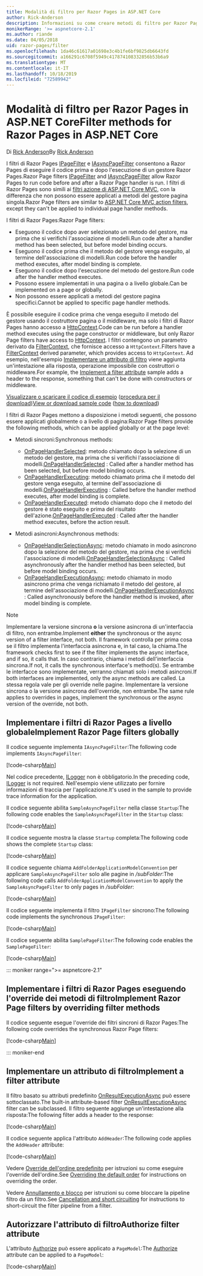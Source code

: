 ```yaml
---
title: Modalità di filtro per Razor Pages in ASP.NET Core
author: Rick-Anderson
description: Informazioni su come creare metodi di filtro per Razor Pages in ASP.NET Core.
monikerRange: '>= aspnetcore-2.1'
ms.author: riande
ms.date: 04/05/2018
uid: razor-pages/filter
ms.openlocfilehash: 1da46c61617a01698e3c4b1fe6bf9825db6643fd
ms.sourcegitcommit: a166291c6708f5949c417874108332856b53b6a9
ms.translationtype: MT
ms.contentlocale: it-IT
ms.lasthandoff: 10/18/2019
ms.locfileid: "72589942"
---
```

# <a name="filter-methods-for-razor-pages-in-aspnet-core"></a><span data-ttu-id="678ab-103">Modalità di filtro per Razor Pages in ASP.NET Core</span><span class="sxs-lookup"><span data-stu-id="678ab-103">Filter methods for Razor Pages in ASP.NET Core</span></span>

<span data-ttu-id="678ab-104">Di [Rick Anderson](https://twitter.com/RickAndMSFT)</span><span class="sxs-lookup"><span data-stu-id="678ab-104">By [Rick Anderson](https://twitter.com/RickAndMSFT)</span></span>

<span data-ttu-id="678ab-105">I filtri di Razor Pages [IPageFilter](/dotnet/api/microsoft.aspnetcore.mvc.filters.ipagefilter?view=aspnetcore-2.0) e [IAsyncPageFilter](/dotnet/api/microsoft.aspnetcore.mvc.filters.iasyncpagefilter?view=aspnetcore-2.0) consentono a Razor Pages di eseguire il codice prima e dopo l'esecuzione di un gestore Razor Pages.</span><span class="sxs-lookup"><span data-stu-id="678ab-105">Razor Page filters [IPageFilter](/dotnet/api/microsoft.aspnetcore.mvc.filters.ipagefilter?view=aspnetcore-2.0) and [IAsyncPageFilter](/dotnet/api/microsoft.aspnetcore.mvc.filters.iasyncpagefilter?view=aspnetcore-2.0) allow Razor Pages to run code before and after a Razor Page handler is run.</span></span> <span data-ttu-id="678ab-106">I filtri di Razor Pages sono simili ai [filtri azione di ASP.NET Core MVC](xref:mvc/controllers/filters#action-filters), con la differenza che non possono essere applicati a metodi del gestore pagina singola.</span><span class="sxs-lookup"><span data-stu-id="678ab-106">Razor Page filters are similar to [ASP.NET Core MVC action filters](xref:mvc/controllers/filters#action-filters), except they can't be applied to individual page handler methods.</span></span> 

<span data-ttu-id="678ab-107">I filtri di Razor Pages:</span><span class="sxs-lookup"><span data-stu-id="678ab-107">Razor Page filters:</span></span>

* <span data-ttu-id="678ab-108">Eseguono il codice dopo aver selezionato un metodo del gestore, ma prima che si verifichi l'associazione di modelli.</span><span class="sxs-lookup"><span data-stu-id="678ab-108">Run code after a handler method has been selected, but before model binding occurs.</span></span>
* <span data-ttu-id="678ab-109">Eseguono il codice prima che il metodo del gestore venga eseguito, al termine dell'associazione di modelli.</span><span class="sxs-lookup"><span data-stu-id="678ab-109">Run code before the handler method executes, after model binding is complete.</span></span>
* <span data-ttu-id="678ab-110">Eseguono il codice dopo l'esecuzione del metodo del gestore.</span><span class="sxs-lookup"><span data-stu-id="678ab-110">Run code after the handler method executes.</span></span>
* <span data-ttu-id="678ab-111">Possono essere implementati in una pagina o a livello globale.</span><span class="sxs-lookup"><span data-stu-id="678ab-111">Can be implemented on a page or globally.</span></span>
* <span data-ttu-id="678ab-112">Non possono essere applicati a metodi del gestore pagina specifici.</span><span class="sxs-lookup"><span data-stu-id="678ab-112">Cannot be applied to specific page handler methods.</span></span>

<span data-ttu-id="678ab-113">È possibile eseguire il codice prima che venga eseguito il metodo del gestore usando il costruttore pagina o il middleware, ma solo i filtri di Razor Pages hanno accesso a [HttpContext](/dotnet/api/microsoft.aspnetcore.mvc.razorpages.pagemodel.httpcontext?view=aspnetcore-2.0#Microsoft_AspNetCore_Mvc_RazorPages_PageModel_HttpContext).</span><span class="sxs-lookup"><span data-stu-id="678ab-113">Code can be run before a handler method executes using the page constructor or middleware, but only Razor Page filters have access to [HttpContext](/dotnet/api/microsoft.aspnetcore.mvc.razorpages.pagemodel.httpcontext?view=aspnetcore-2.0#Microsoft_AspNetCore_Mvc_RazorPages_PageModel_HttpContext).</span></span> <span data-ttu-id="678ab-114">I filtri contengono un parametro derivato da [FilterContext](/dotnet/api/microsoft.aspnetcore.mvc.filters.filtercontext?view=aspnetcore-2.0), che fornisce accesso a `HttpContext`.</span><span class="sxs-lookup"><span data-stu-id="678ab-114">Filters have a [FilterContext](/dotnet/api/microsoft.aspnetcore.mvc.filters.filtercontext?view=aspnetcore-2.0) derived parameter, which provides access to `HttpContext`.</span></span> <span data-ttu-id="678ab-115">Ad esempio, nell'esempio [Implementare un attributo di filtro](#ifa) viene aggiunta un'intestazione alla risposta, operazione impossibile con costruttori o middleware.</span><span class="sxs-lookup"><span data-stu-id="678ab-115">For example, the [Implement a filter attribute](#ifa) sample adds a header to the response, something that can't be done with constructors or middleware.</span></span>

<span data-ttu-id="678ab-116">[Visualizzare o scaricare il codice di esempio](https://github.com/aspnet/AspNetCore.Docs/tree/master/aspnetcore/razor-pages/filter/sample/PageFilter) ([procedura per il download](xref:index#how-to-download-a-sample))</span><span class="sxs-lookup"><span data-stu-id="678ab-116">[View or download sample code](https://github.com/aspnet/AspNetCore.Docs/tree/master/aspnetcore/razor-pages/filter/sample/PageFilter) ([how to download](xref:index#how-to-download-a-sample))</span></span>

<span data-ttu-id="678ab-117">I filtri di Razor Pages mettono a disposizione i metodi seguenti, che possono essere applicati globalmente o a livello di pagina:</span><span class="sxs-lookup"><span data-stu-id="678ab-117">Razor Page filters provide the following methods, which can be applied globally or at the page level:</span></span>

* <span data-ttu-id="678ab-118">Metodi sincroni:</span><span class="sxs-lookup"><span data-stu-id="678ab-118">Synchronous methods:</span></span>

  * <span data-ttu-id="678ab-119">[OnPageHandlerSelected](/dotnet/api/microsoft.aspnetcore.mvc.filters.ipagefilter.onpagehandlerselected?view=aspnetcore-2.0): metodo chiamato dopo la selezione di un metodo del gestore, ma prima che si verifichi l'associazione di modelli.</span><span class="sxs-lookup"><span data-stu-id="678ab-119">[OnPageHandlerSelected](/dotnet/api/microsoft.aspnetcore.mvc.filters.ipagefilter.onpagehandlerselected?view=aspnetcore-2.0) : Called after a handler method has been selected, but before model binding occurs.</span></span>
  * <span data-ttu-id="678ab-120">[OnPageHandlerExecuting](/dotnet/api/microsoft.aspnetcore.mvc.filters.ipagefilter.onpagehandlerexecuting?view=aspnetcore-2.0): metodo chiamato prima che il metodo del gestore venga eseguito, al termine dell'associazione di modelli.</span><span class="sxs-lookup"><span data-stu-id="678ab-120">[OnPageHandlerExecuting](/dotnet/api/microsoft.aspnetcore.mvc.filters.ipagefilter.onpagehandlerexecuting?view=aspnetcore-2.0) : Called before the handler method executes, after model binding is complete.</span></span>
  * <span data-ttu-id="678ab-121">[OnPageHandlerExecuted](/dotnet/api/microsoft.aspnetcore.mvc.filters.ipagefilter.onpagehandlerexecuted?view=aspnetcore-2.0): metodo chiamato dopo che il metodo del gestore è stato eseguito e prima del risultato dell'azione.</span><span class="sxs-lookup"><span data-stu-id="678ab-121">[OnPageHandlerExecuted](/dotnet/api/microsoft.aspnetcore.mvc.filters.ipagefilter.onpagehandlerexecuted?view=aspnetcore-2.0) : Called after the handler method executes, before the action result.</span></span>

* <span data-ttu-id="678ab-122">Metodi asincroni:</span><span class="sxs-lookup"><span data-stu-id="678ab-122">Asynchronous methods:</span></span>

  * <span data-ttu-id="678ab-123">[OnPageHandlerSelectionAsync](/dotnet/api/microsoft.aspnetcore.mvc.filters.iasyncpagefilter.onpagehandlerselectionasync?view=aspnetcore-2.0): metodo chiamato in modo asincrono dopo la selezione del metodo del gestore, ma prima che si verifichi l'associazione di modelli.</span><span class="sxs-lookup"><span data-stu-id="678ab-123">[OnPageHandlerSelectionAsync](/dotnet/api/microsoft.aspnetcore.mvc.filters.iasyncpagefilter.onpagehandlerselectionasync?view=aspnetcore-2.0) : Called asynchronously after the handler method has been selected, but before model binding occurs.</span></span>
  * <span data-ttu-id="678ab-124">[OnPageHandlerExecutionAsync](/dotnet/api/microsoft.aspnetcore.mvc.filters.iasyncpagefilter.onpagehandlerexecutionasync?view=aspnetcore-2.0): metodo chiamato in modo asincrono prima che venga richiamato il metodo del gestore, al termine dell'associazione di modelli.</span><span class="sxs-lookup"><span data-stu-id="678ab-124">[OnPageHandlerExecutionAsync](/dotnet/api/microsoft.aspnetcore.mvc.filters.iasyncpagefilter.onpagehandlerexecutionasync?view=aspnetcore-2.0) : Called asynchronously before the handler method is invoked, after model binding is complete.</span></span>

> [!NOTE]
> <span data-ttu-id="678ab-125">Implementare la versione sincrona **o** la versione asincrona di un'interfaccia di filtro, non entrambe.</span><span class="sxs-lookup"><span data-stu-id="678ab-125">Implement **either** the synchronous or the async version of a filter interface, not both.</span></span> <span data-ttu-id="678ab-126">Il framework controlla per prima cosa se il filtro implementa l'interfaccia asincrona e, in tal caso, la chiama.</span><span class="sxs-lookup"><span data-stu-id="678ab-126">The framework checks first to see if the filter implements the async interface, and if so, it calls that.</span></span> <span data-ttu-id="678ab-127">In caso contrario, chiama i metodi dell'interfaccia sincrona.</span><span class="sxs-lookup"><span data-stu-id="678ab-127">If not, it calls the synchronous interface's method(s).</span></span> <span data-ttu-id="678ab-128">Se entrambe le interfacce sono implementate, verranno chiamati solo i metodi asincroni.</span><span class="sxs-lookup"><span data-stu-id="678ab-128">If both interfaces are implemented, only the async methods are called.</span></span> <span data-ttu-id="678ab-129">La stessa regola vale per gli override nelle pagine. Implementare la versione sincrona o la versione asincrona dell'override, non entrambe.</span><span class="sxs-lookup"><span data-stu-id="678ab-129">The same rule applies to overrides in pages, implement the synchronous or the async version of the override, not both.</span></span>

## <a name="implement-razor-page-filters-globally"></a><span data-ttu-id="678ab-130">Implementare i filtri di Razor Pages a livello globale</span><span class="sxs-lookup"><span data-stu-id="678ab-130">Implement Razor Page filters globally</span></span>

<span data-ttu-id="678ab-131">Il codice seguente implementa `IAsyncPageFilter`:</span><span class="sxs-lookup"><span data-stu-id="678ab-131">The following code implements `IAsyncPageFilter`:</span></span>

[!code-csharp[Main](filter/sample/PageFilter/Filters/SampleAsyncPageFilter.cs?name=snippet1)]

<span data-ttu-id="678ab-132">Nel codice precedente, [ILogger](/dotnet/api/microsoft.extensions.logging.ilogger?view=aspnetcore-2.0) non è obbligatorio.</span><span class="sxs-lookup"><span data-stu-id="678ab-132">In the preceding code, [ILogger](/dotnet/api/microsoft.extensions.logging.ilogger?view=aspnetcore-2.0) is not required.</span></span> <span data-ttu-id="678ab-133">Nell'esempio viene utilizzato per fornire informazioni di traccia per l'applicazione.</span><span class="sxs-lookup"><span data-stu-id="678ab-133">It's used in the sample to provide trace information for the application.</span></span>

<span data-ttu-id="678ab-134">Il codice seguente abilita `SampleAsyncPageFilter` nella classe `Startup`:</span><span class="sxs-lookup"><span data-stu-id="678ab-134">The following code enables the `SampleAsyncPageFilter` in the `Startup` class:</span></span>

[!code-csharp[Main](filter/sample/PageFilter/Startup.cs?name=snippet2&highlight=11)]

<span data-ttu-id="678ab-135">Il codice seguente mostra la classe `Startup` completa:</span><span class="sxs-lookup"><span data-stu-id="678ab-135">The following code shows the complete `Startup` class:</span></span>

[!code-csharp[Main](filter/sample/PageFilter/Startup.cs?name=snippet1)]

<span data-ttu-id="678ab-136">Il codice seguente chiama `AddFolderApplicationModelConvention` per applicare `SampleAsyncPageFilter` solo alle pagine in */subFolder*:</span><span class="sxs-lookup"><span data-stu-id="678ab-136">The following code calls `AddFolderApplicationModelConvention` to apply the `SampleAsyncPageFilter` to only pages in */subFolder*:</span></span>

[!code-csharp[Main](filter/sample/PageFilter/Startup2.cs?name=snippet2)]

<span data-ttu-id="678ab-137">Il codice seguente implementa il filtro `IPageFilter` sincrono:</span><span class="sxs-lookup"><span data-stu-id="678ab-137">The following code implements the synchronous `IPageFilter`:</span></span>

[!code-csharp[Main](filter/sample/PageFilter/Filters/SamplePageFilter.cs?name=snippet1)]

<span data-ttu-id="678ab-138">Il codice seguente abilita `SamplePageFilter`:</span><span class="sxs-lookup"><span data-stu-id="678ab-138">The following code enables the `SamplePageFilter`:</span></span>

[!code-csharp[Main](filter/sample/PageFilter/StartupSync.cs?name=snippet2&highlight=11)]

::: moniker range=">= aspnetcore-2.1"

## <a name="implement-razor-page-filters-by-overriding-filter-methods"></a><span data-ttu-id="678ab-139">Implementare i filtri di Razor Pages eseguendo l'override dei metodi di filtro</span><span class="sxs-lookup"><span data-stu-id="678ab-139">Implement Razor Page filters by overriding filter methods</span></span>

<span data-ttu-id="678ab-140">Il codice seguente esegue l'override dei filtri sincroni di Razor Pages:</span><span class="sxs-lookup"><span data-stu-id="678ab-140">The following code overrides the synchronous Razor Page filters:</span></span>

[!code-csharp[Main](filter/sample/PageFilter/Pages/Index.cshtml.cs)]

::: moniker-end

<a name="ifa"></a>

## <a name="implement-a-filter-attribute"></a><span data-ttu-id="678ab-141">Implementare un attributo di filtro</span><span class="sxs-lookup"><span data-stu-id="678ab-141">Implement a filter attribute</span></span>

<span data-ttu-id="678ab-142">Il filtro basato su attributi predefinito [OnResultExecutionAsync](/dotnet/api/microsoft.aspnetcore.mvc.filters.iasyncresultfilter.onresultexecutionasync?view=aspnetcore-2.0#Microsoft_AspNetCore_Mvc_Filters_IAsyncResultFilter_OnResultExecutionAsync_Microsoft_AspNetCore_Mvc_Filters_ResultExecutingContext_Microsoft_AspNetCore_Mvc_Filters_ResultExecutionDelegate_) può essere sottoclassato.</span><span class="sxs-lookup"><span data-stu-id="678ab-142">The built-in attribute-based filter [OnResultExecutionAsync](/dotnet/api/microsoft.aspnetcore.mvc.filters.iasyncresultfilter.onresultexecutionasync?view=aspnetcore-2.0#Microsoft_AspNetCore_Mvc_Filters_IAsyncResultFilter_OnResultExecutionAsync_Microsoft_AspNetCore_Mvc_Filters_ResultExecutingContext_Microsoft_AspNetCore_Mvc_Filters_ResultExecutionDelegate_) filter can be subclassed.</span></span> <span data-ttu-id="678ab-143">Il filtro seguente aggiunge un'intestazione alla risposta:</span><span class="sxs-lookup"><span data-stu-id="678ab-143">The following filter adds a header to the response:</span></span>

[!code-csharp[Main](filter/sample/PageFilter/Filters/AddHeaderAttribute.cs)]

<span data-ttu-id="678ab-144">Il codice seguente applica l'attributo `AddHeader`:</span><span class="sxs-lookup"><span data-stu-id="678ab-144">The following code applies the `AddHeader` attribute:</span></span>

[!code-csharp[Main](filter/sample/PageFilter/Pages/Contact.cshtml.cs?name=snippet1)]

<span data-ttu-id="678ab-145">Vedere [Override dell'ordine predefinito](xref:mvc/controllers/filters#overriding-the-default-order) per istruzioni su come eseguire l'override dell'ordine.</span><span class="sxs-lookup"><span data-stu-id="678ab-145">See [Overriding the default order](xref:mvc/controllers/filters#overriding-the-default-order) for instructions on overriding the order.</span></span>

<span data-ttu-id="678ab-146">Vedere [Annullamento e blocco](xref:mvc/controllers/filters#cancellation-and-short-circuiting) per istruzioni su come bloccare la pipeline filtro da un filtro.</span><span class="sxs-lookup"><span data-stu-id="678ab-146">See [Cancellation and short circuiting](xref:mvc/controllers/filters#cancellation-and-short-circuiting) for instructions to short-circuit the filter pipeline from a filter.</span></span> 

<a name="auth"></a>

## <a name="authorize-filter-attribute"></a><span data-ttu-id="678ab-147">Autorizzare l'attributo di filtro</span><span class="sxs-lookup"><span data-stu-id="678ab-147">Authorize filter attribute</span></span>

<span data-ttu-id="678ab-148">L'attributo [Authorize](/dotnet/api/microsoft.aspnetcore.authorization.authorizeattribute?view=aspnetcore-2.0) può essere applicato a `PageModel`:</span><span class="sxs-lookup"><span data-stu-id="678ab-148">The [Authorize](/dotnet/api/microsoft.aspnetcore.authorization.authorizeattribute?view=aspnetcore-2.0) attribute can be applied to a `PageModel`:</span></span>

[!code-csharp[Main](filter/sample/PageFilter/Pages/ModelWithAuthFilter.cshtml.cs?highlight=7)]
